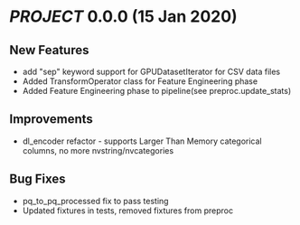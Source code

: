 # ___PROJECT___ 0.0.0 (15 Jan 2020)

## New Features

- add "sep" keyword support for GPUDatasetIterator for CSV data files
- Added TransformOperator class for Feature Engineering phase
- Added Feature Engineering phase to pipeline(see preproc.update_stats)

## Improvements

- dl_encoder refactor - supports Larger Than Memory categorical columns, no more nvstring/nvcategories


## Bug Fixes

- pq_to_pq_processed fix to pass testing
- Updated fixtures in tests, removed fixtures from preproc

